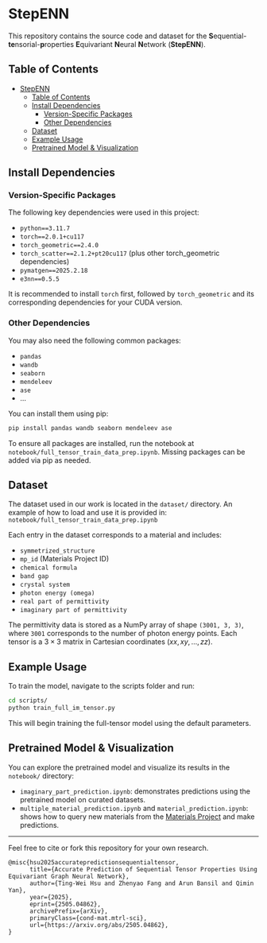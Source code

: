 # StepENN

This repository contains the source code and dataset for the **S**equential-**te**nsorial-**p**roperties **E**quivariant **N**eural **N**etwork (**StepENN**).

## Table of Contents

- [StepENN](#stepenn)
  - [Table of Contents](#table-of-contents)
  - [Install Dependencies](#install-dependencies)
    - [Version-Specific Packages](#version-specific-packages)
    - [Other Dependencies](#other-dependencies)
  - [Dataset](#dataset)
  - [Example Usage](#example-usage)
  - [Pretrained Model \& Visualization](#pretrained-model--visualization)

## Install Dependencies

### Version-Specific Packages

The following key dependencies were used in this project:
- `python==3.11.7`
- `torch==2.0.1+cu117`
- `torch_geometric==2.4.0`
- `torch_scatter==2.1.2+pt20cu117` (plus other torch_geometric dependencies)
- `pymatgen==2025.2.18`
- `e3nn==0.5.5`

It is recommended to install `torch` first, followed by `torch_geometric` and its corresponding dependencies for your CUDA version.

### Other Dependencies

You may also need the following common packages:
- `pandas`
- `wandb`
- `seaborn`
- `mendeleev`
- `ase`
- ...

You can install them using pip:

```bash
pip install pandas wandb seaborn mendeleev ase
```

To ensure all packages are installed, run the notebook at `notebook/full_tensor_train_data_prep.ipynb`. Missing packages can be added via pip as needed.

## Dataset

The dataset used in our work is located in the `dataset/` directory.
An example of how to load and use it is provided in:
`notebook/full_tensor_train_data_prep.ipynb`

Each entry in the dataset corresponds to a material and includes:

* `symmetrized_structure`
* `mp_id` (Materials Project ID)
* `chemical formula`
* `band gap`
* `crystal system`
* `photon energy (omega)`
* `real part of permittivity`
* `imaginary part of permittivity`

The permittivity data is stored as a NumPy array of shape `(3001, 3, 3)`,
where `3001` corresponds to the number of photon energy points.
Each tensor is a $3 \times 3$ matrix in Cartesian coordinates ($xx, xy, ..., zz$).

## Example Usage

To train the model, navigate to the scripts folder and run:

```bash
cd scripts/
python train_full_im_tensor.py
```

This will begin training the full-tensor model using the default parameters.

## Pretrained Model & Visualization

You can explore the pretrained model and visualize its results in the `notebook/` directory:

* `imaginary_part_prediction.ipynb`: demonstrates predictions using the pretrained model on curated datasets.
* `multiple_material_prediction.ipynb` and `material_prediction.ipynb`: shows how to query new materials from the [Materials Project](https://next-gen.materialsproject.org/) and make predictions.

---

Feel free to cite or fork this repository for your own research.
```
@misc{hsu2025accuratepredictionsequentialtensor,
      title={Accurate Prediction of Sequential Tensor Properties Using Equivariant Graph Neural Network}, 
      author={Ting-Wei Hsu and Zhenyao Fang and Arun Bansil and Qimin Yan},
      year={2025},
      eprint={2505.04862},
      archivePrefix={arXiv},
      primaryClass={cond-mat.mtrl-sci},
      url={https://arxiv.org/abs/2505.04862}, 
}
```

